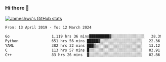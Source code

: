 ### Hi there 👋

[![Jameshwc's GitHub stats](https://github-readme-stats.vercel.app/api?username=jameshwc)](https://github.com/anuraghazra/github-readme-stats)

<!--START_SECTION:waka-->

```txt
From: 13 April 2019 - To: 12 March 2024

Go                   1,119 hrs 36 mins█████████▓░░░░░░░░░░░░░░░   38.39 %
Python               651 hrs 56 mins █████▓░░░░░░░░░░░░░░░░░░░   22.36 %
YAML                 382 hrs 32 mins ███▒░░░░░░░░░░░░░░░░░░░░░   13.12 %
C                    113 hrs 57 mins █░░░░░░░░░░░░░░░░░░░░░░░░   03.91 %
C++                  83 hrs 26 mins  ▓░░░░░░░░░░░░░░░░░░░░░░░░   02.86 %
```

<!--END_SECTION:waka-->